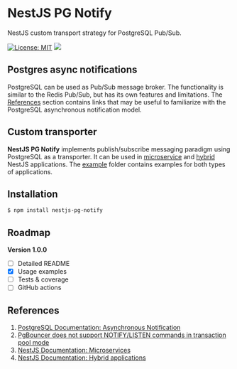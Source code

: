 # NestJS PG Notify

NestJS custom transport strategy for PostgreSQL Pub/Sub.

[![License: MIT](https://img.shields.io/badge/License-MIT-brightgreen.svg)](./LICENSE)
![](https://img.shields.io/npm/v/nestjs-pg-notify.svg)

## Postgres async notifications

PostgreSQL can be used as Pub/Sub message broker.
The functionality is similar to the Redis Pub/Sub, but has its own features and limitations.
The [References](#References) section contains links that may be useful to familiarize 
with the PostgreSQL asynchronous notification model.

## Custom transporter

**NestJS PG Notify** implements publish/subscribe messaging paradigm using PostgreSQL as a transporter. 
It can be used in [microservice](https://docs.nestjs.com/microservices/basics) and [hybrid](https://docs.nestjs.com/faq/hybrid-application) 
NestJS applications. The [example](./example) folder contains examples for both types of applications.

## Installation

```bash
$ npm install nestjs-pg-notify
```

## Roadmap

**Version 1.0.0**
- [ ] Detailed README
- [x] Usage examples
- [ ] Tests & coverage
- [ ] GitHub actions

## References

1. [PostgreSQL Documentation: Asynchronous Notification](https://www.postgresql.org/docs/9.1/libpq-notify.html)
2. [PgBouncer does not support NOTIFY/LISTEN commands in transaction pool mode](https://www.pgbouncer.org/features.html)
3. [NestJS Documentation: Microservices](https://docs.nestjs.com/microservices/basics)
4. [NestJS Documentation: Hybrid applications](https://docs.nestjs.com/faq/hybrid-application)
